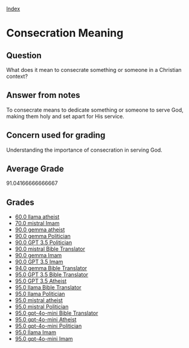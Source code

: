 
[Index](../../index.md)
# Consecration Meaning
## Question
What does it mean to consecrate something or someone in a Christian context?

## Answer from notes
To consecrate means to dedicate something or someone to serve God, making them holy and set apart for His service.

## Concern used for grading
Understanding the importance of consecration in serving God.

## Average Grade
91.04166666666667

## Grades
 * [60.0 llama atheist](../answers/llama_atheist/Consecration_Meaning.md)
 * [70.0 mistral Imam](../answers/mistral_Imam/Consecration_Meaning.md)
 * [90.0 gemma atheist](../answers/gemma_atheist/Consecration_Meaning.md)
 * [90.0 gemma Politician](../answers/gemma_Politician/Consecration_Meaning.md)
 * [90.0 GPT 3.5 Politician](../answers/GPT_3.5_Politician/Consecration_Meaning.md)
 * [90.0 mistral Bible Translator](../answers/mistral_Bible_Translator/Consecration_Meaning.md)
 * [90.0 gemma Imam](../answers/gemma_Imam/Consecration_Meaning.md)
 * [90.0 GPT 3.5 Imam](../answers/GPT_3.5_Imam/Consecration_Meaning.md)
 * [94.0 gemma Bible Translator](../answers/gemma_Bible_Translator/Consecration_Meaning.md)
 * [95.0 GPT 3.5 Bible Translator](../answers/GPT_3.5_Bible_Translator/Consecration_Meaning.md)
 * [95.0 GPT 3.5 Atheist](../answers/GPT_3.5_Atheist/Consecration_Meaning.md)
 * [95.0 llama Bible Translator](../answers/llama_Bible_Translator/Consecration_Meaning.md)
 * [95.0 llama Politician](../answers/llama_Politician/Consecration_Meaning.md)
 * [95.0 mistral atheist](../answers/mistral_atheist/Consecration_Meaning.md)
 * [95.0 mistral Politician](../answers/mistral_Politician/Consecration_Meaning.md)
 * [95.0 gpt-4o-mini Bible Translator](../answers/gpt-4o-mini_Bible_Translator/Consecration_Meaning.md)
 * [95.0 gpt-4o-mini Atheist](../answers/gpt-4o-mini_Atheist/Consecration_Meaning.md)
 * [95.0 gpt-4o-mini Politician](../answers/gpt-4o-mini_Politician/Consecration_Meaning.md)
 * [95.0 llama Imam](../answers/llama_Imam/Consecration_Meaning.md)
 * [95.0 gpt-4o-mini Imam](../answers/gpt-4o-mini_Imam/Consecration_Meaning.md)
